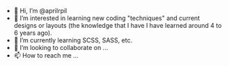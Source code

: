 - 👋 Hi, I’m @aprilrpil
- 👀 I’m interested in learning new coding "techniques" and current designs or layouts (the knowledge that I have I have learned around 4 to 6 years ago).
- 🌱 I’m currently learning SCSS, SASS, etc.
- 💞️ I’m looking to collaborate on ...
- 📫 How to reach me ...

<!---
aprilrpil/aprilrpil is a ✨ special ✨ repository because its `README.md` (this file) appears on your GitHub profile.
You can click the Preview link to take a look at your changes.
--->
